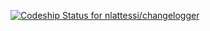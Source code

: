 [ ![Codeship Status for nlattessi/changelogger](https://codeship.com/projects/151b7240-9876-0133-305f-16d0f5a17a07/status?branch=master)](https://codeship.com/projects/126107)
